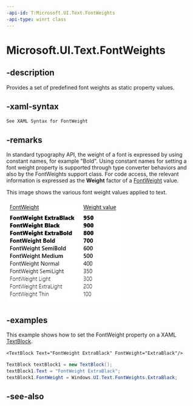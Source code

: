 ```yaml
---
-api-id: T:Microsoft.UI.Text.FontWeights
-api-type: winrt class
---
```


<!-- Class syntax.
public class FontWeights : Windows.UI.Text.IFontWeights
-->

# Microsoft.UI.Text.FontWeights

## -description

Provides a set of predefined font weights as static property values.

## -xaml-syntax

```xaml
See XAML Syntax for FontWeight
```

## -remarks

In standard typography API, the weight of a font is expressed by using constant names, for example "Bold". Using constant names for setting a font weight property is supported through type converter behaviors and also by the FontWeights support class. For code access, the relevant information is expressed as the **Weight** factor of a [FontWeight](/uwp/api/windows.ui.text.fontweight) value.

This image shows the various font weight values applied to text.

<img alt="Various font weight values applied to text" src="images/font-weights.png" />

## -examples

This example shows how to set the FontWeight property on a XAML [TextBlock](../microsoft.ui.xaml.controls/textblock.md).

```xaml
<TextBlock Text="FontWeight ExtraBlack" FontWeight="ExtraBlack"/>
```

```csharp
TextBlock textBlock1 = new TextBlock();
textBlock1.Text = "FontWeight ExtraBlack";
textBlock1.FontWeight = Windows.UI.Text.FontWeights.ExtraBlack;
```

## -see-also
